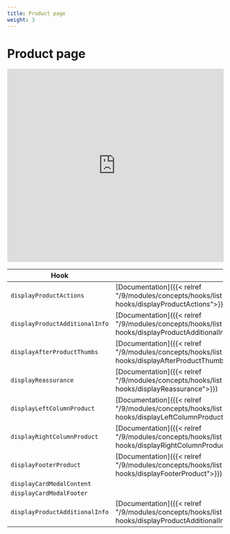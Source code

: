 ```yaml
---
title: Product page
weight: 3
---
```


# Product page

<iframe style="border: 1px solid rgba(0, 0, 0, 0.1);" width="100%" height="450" src="https://www.figma.com/embed?embed_host=share&url=https%3A%2F%2Fwww.figma.com%2Ffile%2FHKGzVBx5p2JaFrFocGe6p0%2FHook-Cartography%3Ftype%3Ddesign%26node-id%3D128%253A15447%26mode%3Ddev" allowfullscreen></iframe>

| Hook |  |
| --- | --- |
| `displayProductActions` | [Documentation]({{< relref "/9/modules/concepts/hooks/list-of-hooks/displayProductActions">}}) |
| `displayProductAdditionalInfo` | [Documentation]({{< relref "/9/modules/concepts/hooks/list-of-hooks/displayProductAdditionalInfo">}}) |
| `displayAfterProductThumbs` | [Documentation]({{< relref "/9/modules/concepts/hooks/list-of-hooks/displayAfterProductThumbs">}}) |
| `displayReassurance` | [Documentation]({{< relref "/9/modules/concepts/hooks/list-of-hooks/displayReassurance">}}) |
| `displayLeftColumnProduct` | [Documentation]({{< relref "/9/modules/concepts/hooks/list-of-hooks/displayLeftColumnProduct">}}) |
| `displayRightColumnProduct` | [Documentation]({{< relref "/9/modules/concepts/hooks/list-of-hooks/displayRightColumnProduct">}}) |
| `displayFooterProduct` | [Documentation]({{< relref "/9/modules/concepts/hooks/list-of-hooks/displayFooterProduct">}}) |
| `displayCardModalContent` |  |
| `displayCardModalFooter` |  |
| `displayProductAdditionalInfo` | [Documentation]({{< relref "/9/modules/concepts/hooks/list-of-hooks/displayProductAdditionalInfo">}}) |